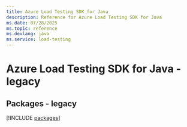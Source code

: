 ```yaml
---
title: Azure Load Testing SDK for Java
description: Reference for Azure Load Testing SDK for Java
ms.date: 07/28/2025
ms.topic: reference
ms.devlang: java
ms.service: load-testing
---
```

# Azure Load Testing SDK for Java - legacy
## Packages - legacy
[!INCLUDE [packages](load-testing-index.md)]